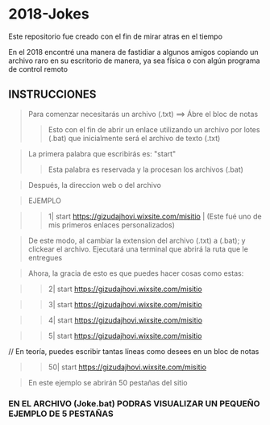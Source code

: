 # 2018-Jokes

Este repositorio fue creado con el fin de mirar atras en el tiempo

En el 2018 encontré una manera de fastidiar a algunos amigos
copiando un archivo raro en su escritorio de manera, ya sea física
o con algún programa de control remoto

## INSTRUCCIONES

>Para comenzar necesitarás un archivo (.txt) ==> Ábre el bloc de notas
>>Esto con el fin de abrir un enlace utilizando un archivo por lotes (.bat) que inicialmente será el archivo de texto (.txt)

>La primera palabra que escribirás es: "start"
>>Esta palabra es reservada y la procesan los archivos (.bat)

>Después, la direccion web o del archivo

>EJEMPLO

>> 1| start https://gizudajhovi.wixsite.com/misitio | (Este fué uno de mis primeros enlaces personalizados)

>De este modo, al cambiar la extension del archivo (.txt) a (.bat); y clickear el archivo. Ejecutará una terminal que abrirá la ruta que le entregues

>Ahora, la gracia de esto es que puedes hacer cosas como estas:

>> 2| start https://gizudajhovi.wixsite.com/misitio 

>> 3| start https://gizudajhovi.wixsite.com/misitio 
 
>> 4| start https://gizudajhovi.wixsite.com/misitio 

>> 5| start https://gizudajhovi.wixsite.com/misitio 

// En teoría, puedes escribir tantas líneas como desees en un bloc de notas

>> 50| start https://gizudajhovi.wixsite.com/misitio 

> En este ejemplo se abrirán 50 pestañas del sitio

### EN EL ARCHIVO (Joke.bat) PODRAS VISUALIZAR UN PEQUEÑO EJEMPLO DE 5 PESTAÑAS
